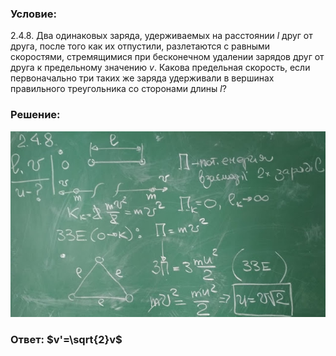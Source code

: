 ###  Условие: 

$2.4.8.$ Два одинаковых заряда, удерживаемых на расстоянии $l$ друг от друга, после того как их отпустили, разлетаются с равными скоростями, стремящимися при бесконечном удалении зарядов друг от друга к предельному значению $v$. Какова предельная скорость, если первоначально три таких же заряда удерживали в вершинах правильного треугольника со сторонами длины $l$? 

###  Решение: 

![|640x378, 67%](../../img/2.4.8/sol.jpg) 

###  Ответ: $v'=\sqrt{2}v$ 
